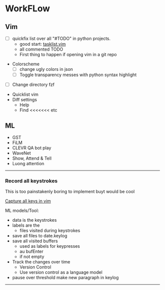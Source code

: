 # WorkFLow

## Vim

* [ ] quickfix list over all "#TODO" in python projects.
  - good start: [tasklist.vim](https://github.com/vim-scripts/TaskList.vim)
  - all commented TODO
  - First thing to happen if opening vim in a git repo

* Colorscheme
  - [ ] change ugly colors in json
  - [ ] Toggle transparency messes with python syntax highlight
* [ ] Change directory fzf 
* Quicklist vim
* Diff settings
  - Help
  - Find <<<<<<< etc


## ML

* GST
* FiLM
* CLEVR QA bot play
* WaveNet
* Show, Attend & Tell
* Luong attention



---------------

### Record all keystrokes

This is too painstakenly boring to implement buyt would be cool

[Capture all keys in vim](http://vim.wikia.com/wiki/Capture_all_keys)

ML models/Tool:
- data is the keystrokes
- labels are the 
  - files visited during keystrokes
- save all files to date.keylog
- save all visited buffers
  - used as labels for keypresses
  - au bufEnter
  - if not empty
- Track the changes over time
   - Version Control
   - Use version control as a language model
- pause over threshold make new paragraph in keylog

---------------



